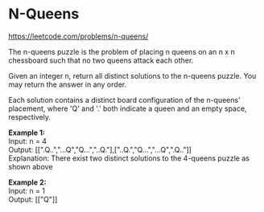 # N-Queens
https://leetcode.com/problems/n-queens/

The n-queens puzzle is the problem of placing n queens on an n x n chessboard such that no two queens attack each other.

Given an integer n, return all distinct solutions to the n-queens puzzle. You may return the answer in any order.

Each solution contains a distinct board configuration of the n-queens' placement, where 'Q' and '.' both indicate a queen and an empty space, respectively.

<b>Example 1:</b>\
Input: n = 4\
Output: [[".Q..","...Q","Q...","..Q."],["..Q.","Q...","...Q",".Q.."]]\
Explanation: There exist two distinct solutions to the 4-queens puzzle as shown above

<b>Example 2:</b>\
Input: n = 1\
Output: [["Q"]]